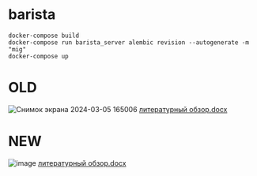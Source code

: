 # barista
```
docker-compose build
docker-compose run barista_server alembic revision --autogenerate -m "mig"
docker-compose up
```
# OLD
![Снимок экрана 2024-03-05 165006](https://github.com/KirushaSpace/barista/assets/82442035/8e7ae4d5-29c4-45cb-ad2a-59e230057970)
[литературный обзор.docx](https://github.com/KirushaSpace/barista/files/14495129/default.docx)

# NEW
![image](https://github.com/KirushaSpace/barista/assets/82442035/765e45da-cddc-4e51-97a1-e81fe4c6315f)
[литературный обзор.docx](https://github.com/KirushaSpace/barista/files/14649167/default.docx)

